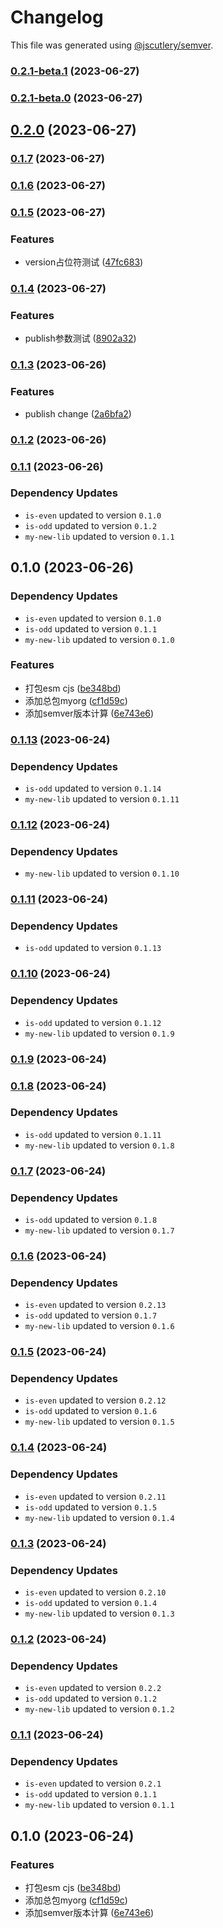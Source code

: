 # Changelog

This file was generated using [@jscutlery/semver](https://github.com/jscutlery/semver).

### [0.2.1-beta.1](https://github.com/lijie33402/nx-demo/compare/myorg-0.2.1-beta.0...myorg-0.2.1-beta.1) (2023-06-27)

### [0.2.1-beta.0](https://github.com/lijie33402/nx-demo/compare/myorg-0.2.0...myorg-0.2.1-beta.0) (2023-06-27)

## [0.2.0](https://github.com/lijie33402/nx-demo/compare/myorg-0.1.7...myorg-0.2.0) (2023-06-27)

### [0.1.7](https://github.com/lijie33402/nx-demo/compare/myorg-0.1.6...myorg-0.1.7) (2023-06-27)

### [0.1.6](https://github.com/lijie33402/nx-demo/compare/myorg-0.1.5...myorg-0.1.6) (2023-06-27)

### [0.1.5](https://github.com/lijie33402/nx-demo/compare/myorg-0.1.4...myorg-0.1.5) (2023-06-27)


### Features

* version占位符测试 ([47fc683](https://github.com/lijie33402/nx-demo/commit/47fc68350360a611740537dbe360dd4eb227d593))

### [0.1.4](https://github.com/lijie33402/nx-demo/compare/myorg-0.1.3...myorg-0.1.4) (2023-06-27)


### Features

* publish参数测试 ([8902a32](https://github.com/lijie33402/nx-demo/commit/8902a32bfc7c0934aa0678badf18b81c27d99303))

### [0.1.3](https://github.com/lijie33402/nx-demo/compare/myorg-0.1.2...myorg-0.1.3) (2023-06-26)


### Features

* publish change ([2a6bfa2](https://github.com/lijie33402/nx-demo/commit/2a6bfa2feb8609e903417965200c60c26fbb828f))

### [0.1.2](https://github.com/lijie33402/nx-demo/compare/myorg-0.1.1...myorg-0.1.2) (2023-06-26)

### [0.1.1](https://github.com/lijie33402/nx-demo/compare/myorg-0.1.0...myorg-0.1.1) (2023-06-26)

### Dependency Updates

* `is-even` updated to version `0.1.0`
* `is-odd` updated to version `0.1.2`
* `my-new-lib` updated to version `0.1.1`
## 0.1.0 (2023-06-26)

### Dependency Updates

* `is-even` updated to version `0.1.0`
* `is-odd` updated to version `0.1.1`
* `my-new-lib` updated to version `0.1.0`

### Features

* 打包esm cjs ([be348bd](https://github.com/lijie33402/nx-demo/commit/be348bdb394500d2342ddec64f0bc1026255d20f))
* 添加总包myorg ([cf1d59c](https://github.com/lijie33402/nx-demo/commit/cf1d59c71194b79fbe0d6a804d69950f92ea77a8))
* 添加semver版本计算 ([6e743e6](https://github.com/lijie33402/nx-demo/commit/6e743e674dca4311d7afa48a2aeff6e98d382f2e))

### [0.1.13](https://github.com/lijie33402/nx-demo/compare/myorg-0.1.12...myorg-0.1.13) (2023-06-24)

### Dependency Updates

* `is-odd` updated to version `0.1.14`
* `my-new-lib` updated to version `0.1.11`
### [0.1.12](https://github.com/lijie33402/nx-demo/compare/myorg-0.1.11...myorg-0.1.12) (2023-06-24)

### Dependency Updates

* `my-new-lib` updated to version `0.1.10`
### [0.1.11](https://github.com/lijie33402/nx-demo/compare/myorg-0.1.10...myorg-0.1.11) (2023-06-24)

### Dependency Updates

* `is-odd` updated to version `0.1.13`
### [0.1.10](https://github.com/lijie33402/nx-demo/compare/myorg-0.1.9...myorg-0.1.10) (2023-06-24)

### Dependency Updates

* `is-odd` updated to version `0.1.12`
* `my-new-lib` updated to version `0.1.9`
### [0.1.9](https://github.com/lijie33402/nx-demo/compare/myorg-0.1.8...myorg-0.1.9) (2023-06-24)

### [0.1.8](https://github.com/lijie33402/nx-demo/compare/myorg-0.1.7...myorg-0.1.8) (2023-06-24)

### Dependency Updates

* `is-odd` updated to version `0.1.11`
* `my-new-lib` updated to version `0.1.8`
### [0.1.7](https://github.com/lijie33402/nx-demo/compare/myorg-0.1.6...myorg-0.1.7) (2023-06-24)

### Dependency Updates

* `is-odd` updated to version `0.1.8`
* `my-new-lib` updated to version `0.1.7`
### [0.1.6](https://github.com/lijie33402/nx-demo/compare/myorg-0.1.5...myorg-0.1.6) (2023-06-24)

### Dependency Updates

* `is-even` updated to version `0.2.13`
* `is-odd` updated to version `0.1.7`
* `my-new-lib` updated to version `0.1.6`
### [0.1.5](https://github.com/lijie33402/nx-demo/compare/myorg-0.1.4...myorg-0.1.5) (2023-06-24)

### Dependency Updates

* `is-even` updated to version `0.2.12`
* `is-odd` updated to version `0.1.6`
* `my-new-lib` updated to version `0.1.5`
### [0.1.4](https://github.com/lijie33402/nx-demo/compare/myorg-0.1.3...myorg-0.1.4) (2023-06-24)

### Dependency Updates

* `is-even` updated to version `0.2.11`
* `is-odd` updated to version `0.1.5`
* `my-new-lib` updated to version `0.1.4`
### [0.1.3](https://github.com/lijie33402/nx-demo/compare/myorg-0.1.2...myorg-0.1.3) (2023-06-24)

### Dependency Updates

* `is-even` updated to version `0.2.10`
* `is-odd` updated to version `0.1.4`
* `my-new-lib` updated to version `0.1.3`
### [0.1.2](https://github.com/lijie33402/nx-demo/compare/myorg-0.1.1...myorg-0.1.2) (2023-06-24)

### Dependency Updates

* `is-even` updated to version `0.2.2`
* `is-odd` updated to version `0.1.2`
* `my-new-lib` updated to version `0.1.2`
### [0.1.1](https://github.com/lijie33402/nx-demo/compare/myorg-0.1.0...myorg-0.1.1) (2023-06-24)

### Dependency Updates

* `is-even` updated to version `0.2.1`
* `is-odd` updated to version `0.1.1`
* `my-new-lib` updated to version `0.1.1`
## 0.1.0 (2023-06-24)


### Features

* 打包esm cjs ([be348bd](https://github.com/lijie33402/nx-demo/commit/be348bdb394500d2342ddec64f0bc1026255d20f))
* 添加总包myorg ([cf1d59c](https://github.com/lijie33402/nx-demo/commit/cf1d59c71194b79fbe0d6a804d69950f92ea77a8))
* 添加semver版本计算 ([6e743e6](https://github.com/lijie33402/nx-demo/commit/6e743e674dca4311d7afa48a2aeff6e98d382f2e))
